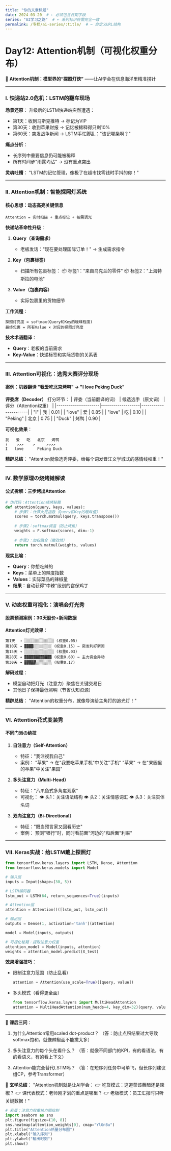 ```yaml
---
title: "你的文章标题"
date: 2024-03-20  # ← 必须包含日期字段
series: "AI学习之路"  # ← 系列标识符需完全一致
permalink: /专栏/ai-series/:title/  # ← 自定义URL结构
---
```

# Day12: Attention机制（可视化权重分布）



🚀 **Attention机制：模型界的“探照灯侠”**
——让AI学会在信息海洋里精准捞针

---

### Ⅰ. **快递站2.0危机：LSTM的翻车现场**
**场景还原**：
升级后的LSTM快递站突然遭遇：
- 第1天：收到马斯克推特 → 标记为VIP
- 第30天：收到苹果财报 → 记忆被稀释得只剩10%
- 第60天：突发战争新闻 → LSTM手忙脚乱："该记哪条啊？"

**痛点分析**：
- 长序列中重要信息仍可能被稀释
- 所有时间步"雨露均沾" → 没有重点突出

**灵魂吐槽**：
"LSTM的记忆管理，像极了在超市找零钱时手抖的你！"

---

### Ⅱ. **Attention机制：智能探照灯系统**
#### 核心思想：动态高亮关键信息
```
Attention = 实时扫描 + 重点标记 + 按需调光
```
**快递站革命性升级**：
1. **Query（查询需求）**
   - 老板发话："现在要处理国际订单！" → 生成需求指令
 
2. **Key（包裹标签）**
   - 扫描所有包裹标签：
     📦 标签1："来自乌克兰的零件"
     📦 标签2："上海特斯拉的电池"
 
3. **Value（包裹内容）**
   - 实际包裹里的货物细节

**工作流程**：
```
探照灯亮度 = softmax(Query和Key的暧昧程度)
最终包裹 = 所有Value × 对应的探照灯亮度
```

**技术术语翻译**：
- **Query**：老板的当前需求
- **Key-Value**：快递标签和实际货物的关系表

---

### Ⅲ. **Attention可视化：选秀大赛评分现场**
#### 案例：机器翻译 "我爱吃北京烤鸭" → "I love Peking Duck"

**评委席（Decoder）** 打分环节：
| 评委（当前翻译的词） | 候选选手（原文词） | 评分（Attention权重） |
|---------------------|-------------------|----------------------|
| "I"                 | 我                | 0.01                 |
| "love"              | 爱                | 0.85                 |
| "love"              | 吃                | 0.10                 |
| "Peking"            | 北京              | 0.75                 |
| "Duck"              | 烤鸭              | 0.90                 |

**可视化效果**：
```
我   爱   吃   北京   烤鸭
↑    ↗↗↗    ↗     ↗↗↗↗
I   love      Peking Duck
```
**精辟总结**：
"Attention就像选秀评委，给每个词发晋江文学城式的感情线权重！"

---

### Ⅳ. **数学原理の烧烤摊解读**
#### 公式拆解：三步烤出Attention
```python
# 伪代码：Attention烧烤秘籍
def attention(query, keys, values):
    # 步骤1：计算火花指数（Query和Key的暧昧值）
    scores = torch.matmul(query, keys.transpose())
  
    # 步骤2：softmax调温（防止烤焦）
    weights = F.softmax(scores, dim=-1)
  
    # 步骤3：加权融合（撒孜然）
    return torch.matmul(weights, values)
```

**现实比喻**：
- **Query**：你想吃辣的
- **Keys**：菜单上的辣度指数
- **Values**：实际菜品的辣椒量
- **结果**：自动获得"中辣"级别的宫保鸡丁

---

### Ⅴ. **动态权重可视化：演唱会灯光秀**
#### 股票预测案例：30天股价+新闻数据
**Attention灯光效果**：
```
第1天  → ░░░░░░░░░░░░░ (权重0.05)
第10天 → ▓▓▓▓░░░░░░░░ (权重0.15) ← 突发利好新闻
第15天 → ░░░░░░░░░░░░░ (权重0.03)
第28天 → ▓▓▓▓▓▓▓▓▓▓▓▓ (权重0.60) ← 主力资金异动
第30天 → ▓▓▓▓▓░░░░░░░ (权重0.17)
```

**解码过程**：
- 模型自动把灯光（注意力）聚焦在关键交易日
- 其他日子保持最低照明（节省认知资源）

**精辟总结**：
"Attention的权重分布，就像导演给主角打的追光灯！"

---

### Ⅵ. **Attention花式变装秀**
#### 不同门派の绝技

1. **自注意力（Self-Attention）**
   - 特征："我注视我自己"
   - 案例：
     "苹果" → 在"我要吃苹果手机"中关注"手机"
     "苹果" → 在"果园里的苹果"中关注"果园"

2. **多头注意力（Multi-Head）**
   - 特征："八爪鱼式多角度观察"
   - 可视化：
     👁️ 头1：关注语法结构
     👁️ 头2：关注情感词汇
     👁️ 头3：关注实体名词

3. **双向注意力（Bi-Directional）**
   - 特征："既当预言家又回看历史"
   - 案例：
     预测"银行"时，同时看前面"河边的"和后面"利率"

---

### Ⅶ. **Keras实战：给LSTM戴上探照灯**
```python
from tensorflow.keras.layers import LSTM, Dense, Attention
from tensorflow.keras.models import Model

# 输入层
inputs = Input(shape=(30, 5))

# LSTM编码器
lstm_out = LSTM(64, return_sequences=True)(inputs)

# Attention层
attention = Attention()([lstm_out, lstm_out])

# 输出层
outputs = Dense(1, activation='tanh')(attention)

model = Model(inputs, outputs)

# 可视化秘籍：提取注意力权重
attention_model = Model(inputs, attention)
weights = attention_model.predict(X_test)
```

**效果增强技巧**：
- 限制注意力范围（防止乱看）
   ```python
   attention = Attention(use_scale=True)([query, value])
   ```
- 多头模式（看得更全面）
   ```python
   from tensorflow.keras.layers import MultiHeadAttention
   attention = MultiHeadAttention(num_heads=4, key_dim=32)(query, value)
   ```

---

🎯 **课后三问**：
1. 为什么Attention常用scaled dot-product？
   （答：防止点积结果过大导致softmax饱和，就像辣椒面不能撒太多）

2. 多头注意力的每个头在看什么？
   （答：就像不同部门的KPI，有的看语法，有的看语义，有的看上下文）

3. Attention能完全替代LSTM吗？
   （答：在短序列任务中可单飞，但长序列建议组CP，参考Transformer）

🔔 **玄学总结**：
"Attention机制就是让AI学会：
👉 吃货模式：这道菜该蘸醋还是辣椒？
👉 课代表模式：老师刚才划的重点是哪里？
👉 老板模式：员工汇报时只听关键数据！"

```python
# 彩蛋：注意力权重热力图绘制
import seaborn as sns
plt.figure(figsize=(10, 8))
sns.heatmap(attention_weights[0], cmap="YlGnBu")
plt.title("Attention热量分布图")
plt.xlabel("输入序列")
plt.ylabel("输出时刻")
plt.show()
```